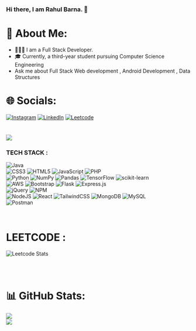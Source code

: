 ### Hi there, I am Rahul Barna. 👋

# 💫 About Me:
-  🧑🏽‍💻 I am a Full Stack Developer. 
-  🎓 Currently, a third-year student pursuing Computer Science Engineering
-   Ask me about Full Stack Web development , Android Development , Data Structures<br>


# 🌐 Socials:
[![Instagram](https://img.shields.io/badge/Instagram-%23E4405F.svg?logo=Instagram&logoColor=white)](https://instagram.com/rahulbarna) [![LinkedIn](https://img.shields.io/badge/LinkedIn-%230077B5.svg?logo=linkedin&logoColor=white)](https://linkedin.com/in/rahulbarna) [![Leetcode](https://img.shields.io/badge/Leetcode-%23593d88.svg?logo=Leetcode&logoColor=white)](https://leetcode.com/rahulbarna) 

# [![](https://visitcount.itsvg.in/api?id=rahulbarna00&label=Profile%20Views&icon=2&pretty=true)](https://visitcount.itsvg.in)

### TECH STACK :
![Java](https://img.shields.io/badge/java-%23ED8B00.svg?style=for-the-badge&logo=java&logoColor=white)<br>
![CSS3](https://img.shields.io/badge/css3-%2900599C.svg?style=for-the-badge&logo=css3&logoColor=white) 
![HTML5](https://img.shields.io/badge/html5-%23E34F26.svg?style=for-the-badge&logo=html5&logoColor=white) 
![JavaScript](https://img.shields.io/badge/javascript-%23323330.svg?style=for-the-badge&logo=javascript&logoColor=%23F7DF1E)
![PHP](https://img.shields.io/badge/php-%23777BB4.svg?style=for-the-badge&logo=php&logoColor=white)<br>
![Python](https://img.shields.io/badge/python-3670A0?style=for-the-badge&logo=python&logoColor=ffdd54) 
![NumPy](https://img.shields.io/badge/numpy-%23013243.svg?style=for-the-badge&logo=numpy&logoColor=white) 
![Pandas](https://img.shields.io/badge/pandas-%23150458.svg?style=for-the-badge&logo=pandas&logoColor=white)
![TensorFlow](https://img.shields.io/badge/TensorFlow-%23FF6F00.svg?style=for-the-badge&logo=TensorFlow&logoColor=white)
![scikit-learn](https://img.shields.io/badge/scikit--learn-%23F7931E.svg?style=for-the-badge&logo=scikit-learn&logoColor=white) <br>
![AWS](https://img.shields.io/badge/AWS-%23FF9900.svg?style=for-the-badge&logo=amazon-aws&logoColor=white)
![Bootstrap](https://img.shields.io/badge/bootstrap-%23563D7C.svg?style=for-the-badge&logo=bootstrap&logoColor=white)
![Flask](https://img.shields.io/badge/flask-%23000.svg?style=for-the-badge&logo=flask&logoColor=white)
![Express.js](https://img.shields.io/badge/express.js-%23404d59.svg?style=for-the-badge&logo=express&logoColor=%2361DAFB) <br>
![jQuery](https://img.shields.io/badge/jquery-%230769AD.svg?style=for-the-badge&logo=jquery&logoColor=white)
![NPM](https://img.shields.io/badge/NPM-%23000000.svg?style=for-the-badge&logo=npm&logoColor=white)<br>
![NodeJS](https://img.shields.io/badge/node.js-6DA55F?style=for-the-badge&logo=node.js&logoColor=white)
![React](https://img.shields.io/badge/react-%2320232a.svg?style=for-the-badge&logo=react&logoColor=%2361DAFB) 
![TailwindCSS](https://img.shields.io/badge/tailwindcss-%2338B2AC.svg?style=for-the-badge&logo=tailwind-css&logoColor=white) 
![MongoDB](https://img.shields.io/badge/MongoDB-%234ea94b.svg?style=for-the-badge&logo=mongodb&logoColor=white)
![MySQL](https://img.shields.io/badge/mysql-%2300f.svg?style=for-the-badge&logo=mysql&logoColor=white) <br>
![Postman](https://img.shields.io/badge/Postman-FF6C37?style=for-the-badge&logo=postman&logoColor=white)

<br>

# LEETCODE :
![Leetcode Stats](https://leetcard.jacoblin.cool/rahulbarna?ext=heatmap)

<br><br>


# 📊 GitHub Stats:
![](https://github-readme-stats.vercel.app/api?username=rahulbarna00&theme=dark&hide_border=false&include_all_commits=false&count_private=false)<br/>
![](https://github-readme-streak-stats.herokuapp.com/?user=rahulbarna00&theme=dark&hide_border=false)<br/>